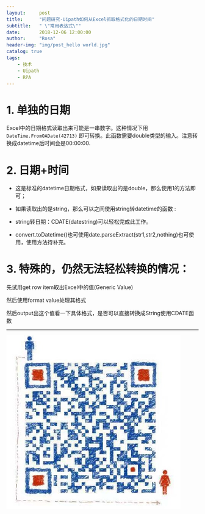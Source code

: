 ```yaml
---
layout:     post
title:      "问题研究-Uipath如何从Excel抓取格式化的日期时间"
subtitle:   " \"常用表达式\""
date:       2018-12-06 12:00:00
author:     "Rosa"
header-img: "img/post_hello world.jpg"
catalog: true
tags:
    - 技术
    - Uipath
    - RPA
---
```

# 1. 单独的日期
Excel中的日期格式读取出来可能是一串数字。这种情况下用`DateTime.FromOADate(42713)` 即可转换。此函数需要double类型的输入。注意转换成datetime后时间会是00:00:00.
# 2. 日期+时间

* 这是标准的datetime日期格式，如果读取出的是double，那么使用1的方法即可；

* 如果读取出的是string，那么可以之间使用string转datetime的函数 :
* string转日期：CDATE(datestring)可以轻松完成此工作。
* convert.toDatetime()也可使用date.parseExtract(str1,str2,nothing)也可使用，使用方法待补充。
# 3. 特殊的，仍然无法轻松转换的情况：
先试用get row item取出Excel中的值(Generic Value)



然后使用format value处理其格式


然后output出这个值看一下具体格式，是否可以直接转换成String使用CDATE函数

***
![image](http://github.com/Rosalion/rosalion.github.io/raw/master/img/Rosa_QR1.jpg)
